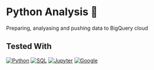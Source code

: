 # Python Analysis 🐍

Preparing, analyasing and pushing data to BigQuery cloud

## Tested With

[![Python][Python.com]][Python-url]
[![SQL][SQL.com]][SQL-url]
[![Jupyter][Jupyter.com]][Jupyter-url]
[![Google][Google.com]][Google-url]

<!-- MARKDOWN LINKS & IMAGES -->
[Python.com]: https://img.shields.io/badge/Python-14354C?style=for-the-badge&logo=python&logoColor=white
[Python-url]: https://www.python.org/
[SQL.com]: https://img.shields.io/badge/MySQL-00000F?style=for-the-badge&logo=mysql&logoColor=white
[SQL-url]: https://www.mysql.com/
[Jupyter.com]: https://img.shields.io/badge/Made%20with-Jupyter-orange?style=for-the-badge&logo=Jupyter
[Jupyter-url]: https://jupyter.org/
[Google.com]: https://img.shields.io/badge/Google_Cloud-4285F4?style=for-the-badge&logo=google-cloud&logoColor=white
[Google-url]: https://cloud.google.com/
